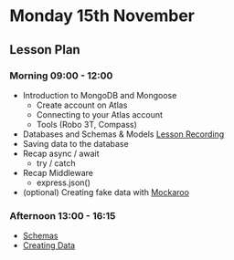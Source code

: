 # Monday 15th November

## Lesson Plan

### Morning 09:00 - 12:00

+ Introduction to MongoDB and Mongoose
    + Create account on Atlas
    + Connecting to your Atlas account
    + Tools (Robo 3T, Compass)
+ Databases and Schemas & Models [Lesson Recording](https://us02web.zoom.us/rec/share/oGLPiT0tsn7CnnayXlDDJ4gP6sn3r0fchf_vQdj87iqpwY-c7ExnZPuY8_1huFjx.cTf4wITgHwdU1A2N?startTime=1636964982000)
+ Saving data to the database
+ Recap async / await
  + try / catch
+ Recap Middleware
  + express.json()
+ (optional) Creating fake data with [Mockaroo](https://mockaroo.com/)

### Afternoon 13:00 - 16:15

+ [Schemas](https://github.com/FrancoSpeziali/db-schemas)
+ [Creating Data](https://github.com/FrancoSpeziali/db-creating-data)